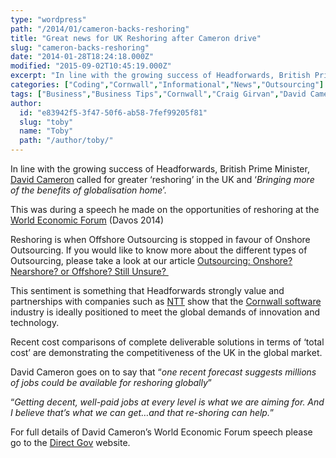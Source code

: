 ```yaml
---
type: "wordpress"
path: "/2014/01/cameron-backs-reshoring"
title: "Great news for UK Reshoring after Cameron drive"
slug: "cameron-backs-reshoring"
date: "2014-01-28T18:24:18.000Z"
modified: "2015-09-02T10:45:19.000Z"
excerpt: "In line with the growing success of Headforwards, British Prime Minister, David Cameron called for greater ‘reshoring’ in the UK and ‘Bringing more of the benefits of globalisation home’. This was during a speech he made on the opportunities of reshoring at the World Economic Forum (Davos 2014) Reshoring is when Offshore Outsourcing is stopped \[…\]"
categories: ["Coding","Cornwall","Informational","News","Outsourcing"]
tags: ["Business","Business Tips","Cornwall","Craig Girvan","David Cameron","Headforwards","Infomational","nearshore outsourcing","News","Offshore Outsourcing","Onshore Outsourcing","onshore software development","Outsource","Outsourcing","Reshoring","software companies cornwall","software companies uk","Software Cornwall","software jobs","toby parkins","Vince Cable"]
author:
  id: "e83942f5-3f47-50f6-ab58-7fef99205f81"
  slug: "toby"
  name: "Toby"
  path: "/author/toby/"
---
```

In line with the growing success of Headforwards, British Prime Minister, [David Cameron](https://twitter.com/David_Cameron?ref_src=twsrc%5Egoogle%7Ctwcamp%5Eserp%7Ctwgr%5Eauthor) called for greater ‘reshoring’ in the UK and ‘_Bringing more of the benefits of globalisation home_’.

This was during a speech he made on the opportunities of reshoring at the [World Economic Forum](http://www.weforum.org/) (Davos 2014)

Reshoring is when Offshore Outsourcing is stopped in favour of Onshore Outsourcing. If you would like to know more about the different types of Outsourcing, please take a look at our article [Outsourcing: Onshore? Nearshore? or Offshore? Still Unsure? ](http://www.headforwards.com/2015/07/outsourcing-onshore-nearshore-or-offshore-still-unsure/)

This sentiment is something that Headforwards strongly value and partnerships with companies such as [NTT](http://www.eu.ntt.com/en/index.html) show that the [Cornwall software](http://www.softwarecornwall.org/) industry is ideally positioned to meet the global demands of innovation and technology.

Recent cost comparisons of complete deliverable solutions in terms of ‘total cost’ are demonstrating the competitiveness of the UK in the global market.

David Cameron goes on to say that “_one recent forecast suggests millions of jobs could be available for reshoring globally_”

“_Getting decent, well-paid jobs at every level is what we are aiming for. And I believe that’s what we can get…and that re-shoring can help._”

For full details of David Cameron’s World Economic Forum speech please go to the [Direct Gov](https://www.gov.uk/government/speeches/world-economic-forum-davos-2014-speech-by-david-camero) website.